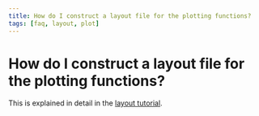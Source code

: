 ```yaml
---
title: How do I construct a layout file for the plotting functions?
tags: [faq, layout, plot]
---
```


#  How do I construct a layout file for the plotting functions?

This is explained in detail in the [layout tutorial](/tutorial/layout).
